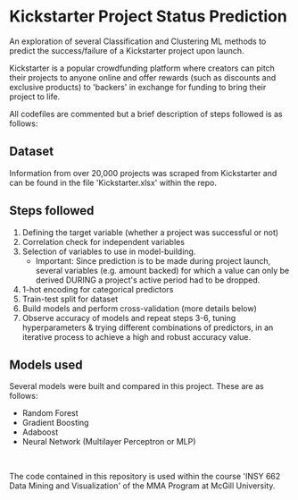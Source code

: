 # Kickstarter Project Status Prediction

An exploration of several Classification and Clustering ML methods to predict the success/failure of a Kickstarter project upon launch. 

Kickstarter is a popular crowdfunding platform where creators can pitch their projects to anyone online and offer rewards (such as discounts and exclusive products) to 'backers' in exchange for funding to bring their project to life.

All codefiles are commented but a brief description of steps followed is as follows:

## Dataset
Information from over 20,000 projects was scraped from Kickstarter and can be found in the file 'Kickstarter.xlsx' within the repo.

## Steps followed
1. Defining the target variable (whether a project was successful or not)
2. Correlation check for independent variables
3. Selection of variables to use in model-building.
    - Important: Since prediction is to be made during project launch, several variables (e.g. amount backed) for which a value can only be derived DURING a project's active period had to be dropped.
4. 1-hot encoding for categorical predictors
5. Train-test split for dataset
6. Build models and perform cross-validation (more details below)
7. Observe accuracy of models and repeat steps 3-6, tuning hyperparameters & trying different combinations of predictors, in an iterative process to achieve a high and robust accuracy value.

## Models used
Several models were built and compared in this project. These are as follows:
- Random Forest
- Gradient Boosting
- Adaboost
- Neural Network (Multilayer Perceptron or MLP)

<br>

The code contained in this repository is used within the course 'INSY 662 Data Mining and Visualization' of the MMA Program at McGill University.